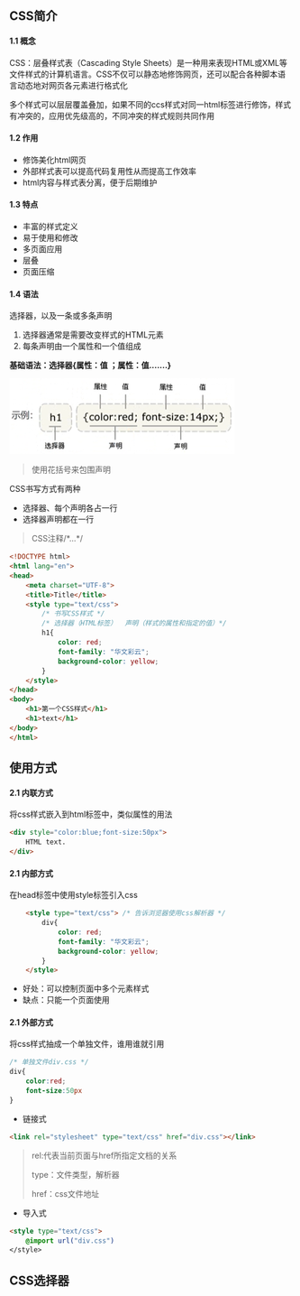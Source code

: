 ## CSS简介

#### 1.1 概念

CSS：层叠样式表（Cascading Style Sheets）是一种用来表现HTML或XML等文件样式的计算机语言。CSS不仅可以静态地修饰网页，还可以配合各种脚本语言动态地对网页各元素进行格式化

多个样式可以层层覆盖叠加，如果不同的ccs样式对同一html标签进行修饰，样式有冲突的，应用优先级高的，不同冲突的样式规则共同作用

#### 1.2 作用

- 修饰美化html网页
- 外部样式表可以提高代码复用性从而提高工作效率
- html内容与样式表分离，便于后期维护

#### 1.3 特点

- 丰富的样式定义
- 易于使用和修改
- 多页面应用
- 层叠
- 页面压缩

#### 1.4 语法

选择器，以及一条或多条声明

1. 选择器通常是需要改变样式的HTML元素
2. 每条声明由一个属性和一个值组成

**基础语法：选择器{属性：值 ；属性：值.......}**

![](./image/CCS选择器.png)

> 使用花括号来包围声明

CSS书写方式有两种

- 选择器、每个声明各占一行
- 选择器声明都在一行

> CSS注释/\*...\*/

```html
<!DOCTYPE html>
<html lang="en">
<head>
    <meta charset="UTF-8">
    <title>Title</title>
    <style type="text/css">
        /* 书写CSS样式 */
        /* 选择器（HTML标签）  声明（样式的属性和指定的值）*/
        h1{
            color: red;
            font-family: "华文彩云";
            background-color: yellow;
        }
    </style>
</head>
<body>
    <h1>第一个CSS样式</h1>
    <h1>text</h1>
</body>
</html>
```

## 使用方式

#### 2.1 内联方式

将css样式嵌入到html标签中，类似属性的用法

```html
<div style="color:blue;font-size:50px">
    HTML text.
</div>
```



#### 2.1 内部方式

在head标签中使用style标签引入css

```html
    <style type="text/css"> /* 告诉浏览器使用css解析器 */
        div{
            color: red;
            font-family: "华文彩云";
            background-color: yellow;
        }
    </style>
```

- 好处：可以控制页面中多个元素样式
- 缺点：只能一个页面使用

#### 2.1 外部方式

将css样式抽成一个单独文件，谁用谁就引用

```css
/* 单独文件div.css */
div{
    color:red;
    font-size:50px
}
```

- 链接式

```html
<link rel="stylesheet" type="text/css" href="div.css"></link>
```

> rel:代表当前页面与href所指定文档的关系
>
> type：文件类型，解析器
>
> href：css文件地址

- 导入式

```html
<style type="text/css">
	@import url("div.css")
</style>
```

## CSS选择器


